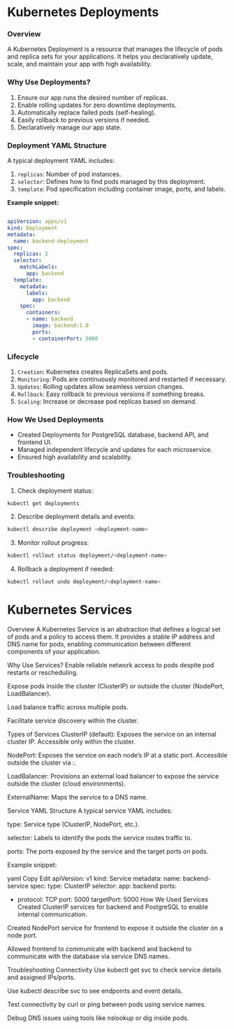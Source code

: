 # Kubernetes Deployments

### Overview
A Kubernetes Deployment is a resource that manages the lifecycle of pods and replica sets for your applications. It helps you declaratively update, scale, and maintain your app with high availability.

### Why Use Deployments?
1. Ensure our app runs the desired number of replicas.
2. Enable rolling updates for zero downtime deployments.
3. Automatically replace failed pods (self-healing).
4. Easily rollback to previous versions if needed.
5. Declaratively manage our app state.

### Deployment YAML Structure

A typical deployment YAML includes:

1. `replicas`: Number of pod instances.
2. `selector`: Defines how to find pods managed by this deployment.
3. `template`: Pod specification including container image, ports, and labels.

**Example snippet:**

```yaml

apiVersion: apps/v1
kind: Deployment
metadata:
  name: backend-deployment
spec:
  replicas: 2
  selector:
    matchLabels:
      app: backend
  template:
    metadata:
      labels:
        app: backend
    spec:
      containers:
      - name: backend
        image: backend:1.0
        ports:
        - containerPort: 5000
```

### Lifecycle

1. `Creation`: Kubernetes creates ReplicaSets and pods.
2. `Monitoring`: Pods are continuously monitored and restarted if necessary.
3. `Updates`: Rolling updates allow seamless version changes.
4. `Rollback`: Easy rollback to previous versions if something breaks.
5. `Scaling`: Increase or decrease pod replicas based on demand.

### How We Used Deployments

- Created Deployments for PostgreSQL database, backend API, and frontend UI.
- Managed independent lifecycle and updates for each microservice.
- Ensured high availability and scalability.

### Troubleshooting

1. Check deployment status:

```bash
kubectl get deployments
```
2. Describe deployment details and events:

```bash
kubectl describe deployment <deployment-name>
```

3. Monitor rollout progress:

```bash
kubectl rollout status deployment/<deployment-name>
```

4. Rollback a deployment if needed:

```bash
kubectl rollout undo deployment/<deployment-name>
```

# Kubernetes Services

Overview
A Kubernetes Service is an abstraction that defines a logical set of pods and a policy to access them. It provides a stable IP address and DNS name for pods, enabling communication between different components of your application.

Why Use Services?
Enable reliable network access to pods despite pod restarts or rescheduling.

Expose pods inside the cluster (ClusterIP) or outside the cluster (NodePort, LoadBalancer).

Load balance traffic across multiple pods.

Facilitate service discovery within the cluster.

Types of Services
ClusterIP (default): Exposes the service on an internal cluster IP. Accessible only within the cluster.

NodePort: Exposes the service on each node’s IP at a static port. Accessible outside the cluster via <NodeIP>:<NodePort>.

LoadBalancer: Provisions an external load balancer to expose the service outside the cluster (cloud environments).

ExternalName: Maps the service to a DNS name.

Service YAML Structure
A typical service YAML includes:

type: Service type (ClusterIP, NodePort, etc.).

selector: Labels to identify the pods the service routes traffic to.

ports: The ports exposed by the service and the target ports on pods.

Example snippet:

yaml
Copy
Edit
apiVersion: v1
kind: Service
metadata:
  name: backend-service
spec:
  type: ClusterIP
  selector:
    app: backend
  ports:
  - protocol: TCP
    port: 5000
    targetPort: 5000
How We Used Services
Created ClusterIP services for backend and PostgreSQL to enable internal communication.

Created NodePort service for frontend to expose it outside the cluster on a node port.

Allowed frontend to communicate with backend and backend to communicate with the database via service DNS names.

Troubleshooting Connectivity
Use kubectl get svc to check service details and assigned IPs/ports.

Use kubectl describe svc <service-name> to see endpoints and event details.

Test connectivity by curl or ping between pods using service names.

Debug DNS issues using tools like nslookup or dig inside pods.
